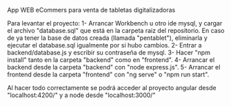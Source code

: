 App WEB eCommers para venta de tabletas digitalizadoras

Para levantar el proyecto:
1- Arrancar Workbench u otro ide mysql, y cargar el archivo "database.sql" que está en la carpeta raiz del repositorio. En caso de ya tener la base de datos creada (llamada "pentablet"), eliminarla y ejecutar el database.sql igualmente por si hubo cambios.
2- Entrar a backend/database.js y escribir su contraseña de mysql.
3- Hacer "npm install" tanto en la carpeta "backend" como en "frontend".
4- Arrancar el backend desde la carpeta "backend" con "node express.js".
5- Arrancar el frontend desde la carpeta "frontend" con "ng serve" o "npm run start".

Al hacer todo correctamente se podrá acceder al proyecto angular desde "localhost:4200/" y a node desde "localhost:3000/"